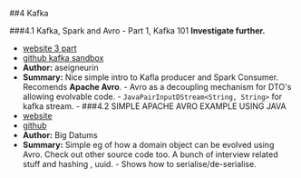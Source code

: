 ##4 Kafka

###4.1 Kafka, Spark and Avro - Part 1, Kafka 101
**Investigate further.**
- [website 3 part ](http://aseigneurin.github.io/2016/03/02/kafka-spark-avro-kafka-101.html) 
- [github kafka sandbox](https://github.com/aseigneurin/kafka-sandbox)
- **Author:** aseigneurin
- **Summary:** Nice simple intro to Kafla producer and Spark Consumer. Recomends **Apache Avro**.
                - Avro as a decoupling mechanism for DTO's allowing evolvable code.
                - `JavaPairInputDStream<String, String>` for kafka stream.
                - 
###4.2 SIMPLE APACHE AVRO EXAMPLE USING JAVA
- [website](http://bigdatums.net/2016/01/20/simple-apache-avro-example-using-java/) 
- [github](https://github.com/nsonntag/big-datums/tree/master/programming/java/big-datums/src/main/java/com/bigdatums)
- **Author:** Big Datums
- **Summary:** Simple eg of how a domain object can be evolved using Avro. Check out other source code too. A bunch of interview related stuff and hashing , uuid.
                - Shows how to serialise/de-serialise.
